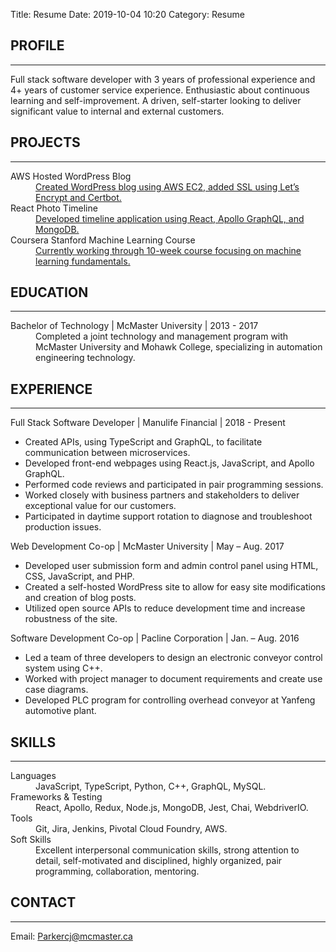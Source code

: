 Title: Resume
Date: 2019-10-04 10:20
Category: Resume

## PROFILE

---

Full stack software developer with 3 years of professional experience and 4+ years of customer service experience. Enthusiastic about continuous learning and self-improvement. A driven, self-starter looking to deliver significant value to internal and external customers.

## PROJECTS

---

<dl>
  <dt>AWS Hosted WordPress Blog</dt>
  <dd><a href="https://julieparker.net">Created WordPress blog using AWS EC2, added SSL using Let’s Encrypt and Certbot.</a></dd>
  <dt>React Photo Timeline</dt>
  <dd><a href="https://github.com/12Parker/timeline.js">Developed timeline application using React, Apollo GraphQL, and MongoDB.</a></dd>
  <dt>Coursera Stanford Machine Learning Course</dt>
  <dd><a href="https://www.coursera.org/learn/machine-learning/">Currently working through 10-week course focusing on machine learning fundamentals.</a></dd>
</dl>

## EDUCATION

---

<dl>
  <dt>Bachelor of Technology | McMaster University | 2013 - 2017</dt>
  <dd>Completed a joint technology and management program with McMaster University and Mohawk College, specializing in automation engineering technology.</dd>
</dl>

## EXPERIENCE

---

Full Stack Software Developer | Manulife Financial | 2018 - Present

- Created APIs, using TypeScript and GraphQL, to facilitate communication between microservices.
- Developed front-end webpages using React.js, JavaScript, and Apollo GraphQL.
- Performed code reviews and participated in pair programming sessions.
- Worked closely with business partners and stakeholders to deliver exceptional value for our customers.
- Participated in daytime support rotation to diagnose and troubleshoot production issues.

Web Development Co-op | McMaster University | May – Aug. 2017

- Developed user submission form and admin control panel using HTML, CSS, JavaScript, and PHP.
- Created a self-hosted WordPress site to allow for easy site modifications and creation of blog posts.
- Utilized open source APIs to reduce development time and increase robustness of the site.

Software Development Co-op | Pacline Corporation | Jan. – Aug. 2016

- Led a team of three developers to design an electronic conveyor control system using C++.
- Worked with project manager to document requirements and create use case diagrams.
- Developed PLC program for controlling overhead conveyor at Yanfeng automotive plant.

## SKILLS

---

<dl>
  <dt>Languages</dt>
  <dd>JavaScript, TypeScript, Python, C++, GraphQL, MySQL.</dd>
  <dt>Frameworks & Testing</dt>
  <dd>React, Apollo, Redux, Node.js, MongoDB, Jest, Chai, WebdriverIO.</dd>
  <dt>Tools</dt>
  <dd>Git, Jira, Jenkins, Pivotal Cloud Foundry, AWS.</dd>
  <dt>Soft Skills</dt>
  <dd>Excellent interpersonal communication skills, strong attention to detail, self-motivated and disciplined, highly organized, pair programming, collaboration, mentoring.</dd>
</dl>

## CONTACT

---

Email: [Parkercj@mcmaster.ca](mailto:Parkercj@mcmaster.ca)

